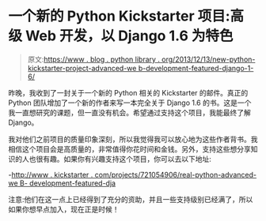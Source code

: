 # 一个新的 Python Kickstarter 项目:高级 Web 开发，以 Django 1.6 为特色

> 原文:[https://www . blog . python library . org/2013/12/13/new-python-kickstarter-project-advanced-we b-development-featured-django-1-6/](https://www.blog.pythonlibrary.org/2013/12/13/new-python-kickstarter-project-advanced-web-development-featuring-django-1-6/)

昨晚，我收到了一封关于一个新的 Python 相关的 Kickstarter 的邮件。真正的 Python 团队增加了一个新的作者来写一本完全关于 Django 1.6 的书。这是一个我一直想研究的课题，但一直没有机会。希望通过支持这个项目，我能最终了解 Django。

我对他们之前项目的质量印象深刻，所以我觉得我可以放心地为这些作者背书。我相信这个项目会是高质量的，非常值得你花时间和金钱。另外，支持这些想分享知识的人也很有趣。如果你有兴趣支持这个项目，你可以去以下地址:

-[http://www . kickstarter . com/projects/721054906/real-python-advanced-we B- development-featured-dja](http://www.kickstarter.com/projects/721054906/real-python-advanced-web-development-featuring-dja)

注意:他们在这一点上已经得到了充分的资助，并且一些支持级别已经满了，所以如果你想早点加入，现在正是时候！